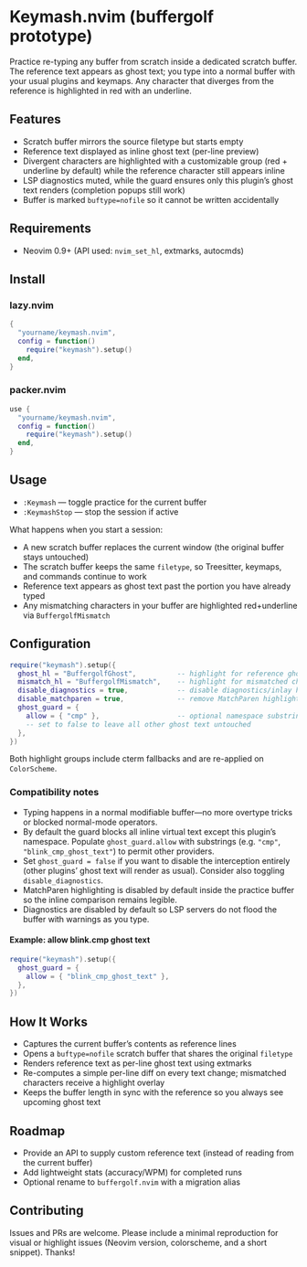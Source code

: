 # Keymash.nvim (buffergolf prototype)

Practice re-typing any buffer from scratch inside a dedicated scratch buffer. The reference text appears as ghost text; you type into a normal buffer with your usual plugins and keymaps. Any character that diverges from the reference is highlighted in red with an underline.

## Features
- Scratch buffer mirrors the source filetype but starts empty
- Reference text displayed as inline ghost text (per-line preview)
- Divergent characters are highlighted with a customizable group (red + underline by default) while the reference character still appears inline
- LSP diagnostics muted, while the guard ensures only this plugin’s ghost text renders (completion popups still work)
- Buffer is marked `buftype=nofile` so it cannot be written accidentally

## Requirements
- Neovim 0.9+ (API used: `nvim_set_hl`, extmarks, autocmds)

## Install
### lazy.nvim
```lua
{
  "yourname/keymash.nvim",
  config = function()
    require("keymash").setup()
  end,
}
```

### packer.nvim
```lua
use {
  "yourname/keymash.nvim",
  config = function()
    require("keymash").setup()
  end,
}
```

## Usage
- `:Keymash` — toggle practice for the current buffer
- `:KeymashStop` — stop the session if active

What happens when you start a session:
- A new scratch buffer replaces the current window (the original buffer stays untouched)
- The scratch buffer keeps the same `filetype`, so Treesitter, keymaps, and commands continue to work
- Reference text appears as ghost text past the portion you have already typed
- Any mismatching characters in your buffer are highlighted red+underline via `BuffergolfMismatch`

## Configuration
```lua
require("keymash").setup({
  ghost_hl = "BuffergolfGhost",          -- highlight for reference ghost text (defaults link to Comment)
  mismatch_hl = "BuffergolfMismatch",    -- highlight for mismatched characters (defaults red + underline)
  disable_diagnostics = true,            -- disable diagnostics/inlay hints inside the practice buffer
  disable_matchparen = true,             -- remove MatchParen highlight to keep ghost text clean
  ghost_guard = {
    allow = { "cmp" },                   -- optional namespace substrings to allow (besides BuffergolfGhostNS)
    -- set to false to leave all other ghost text untouched
  },
})
```
Both highlight groups include cterm fallbacks and are re-applied on `ColorScheme`.

### Compatibility notes
- Typing happens in a normal modifiable buffer—no more overtype tricks or blocked normal-mode operators.
- By default the guard blocks all inline virtual text except this plugin’s namespace. Populate `ghost_guard.allow` with substrings (e.g. `"cmp"`, `"blink_cmp_ghost_text"`) to permit other providers.
- Set `ghost_guard = false` if you want to disable the interception entirely (other plugins’ ghost text will render as usual). Consider also toggling `disable_diagnostics`.
- MatchParen highlighting is disabled by default inside the practice buffer so the inline comparison remains legible.
- Diagnostics are disabled by default so LSP servers do not flood the buffer with warnings as you type.

#### Example: allow blink.cmp ghost text
```lua
require("keymash").setup({
  ghost_guard = {
    allow = { "blink_cmp_ghost_text" },
  },
})
```

## How It Works
- Captures the current buffer’s contents as reference lines
- Opens a `buftype=nofile` scratch buffer that shares the original `filetype`
- Renders reference text as per-line ghost text using extmarks
- Re-computes a simple per-line diff on every text change; mismatched characters receive a highlight overlay
- Keeps the buffer length in sync with the reference so you always see upcoming ghost text

## Roadmap
- Provide an API to supply custom reference text (instead of reading from the current buffer)
- Add lightweight stats (accuracy/WPM) for completed runs
- Optional rename to `buffergolf.nvim` with a migration alias

## Contributing
Issues and PRs are welcome. Please include a minimal reproduction for visual or highlight issues (Neovim version, colorscheme, and a short snippet). Thanks!
